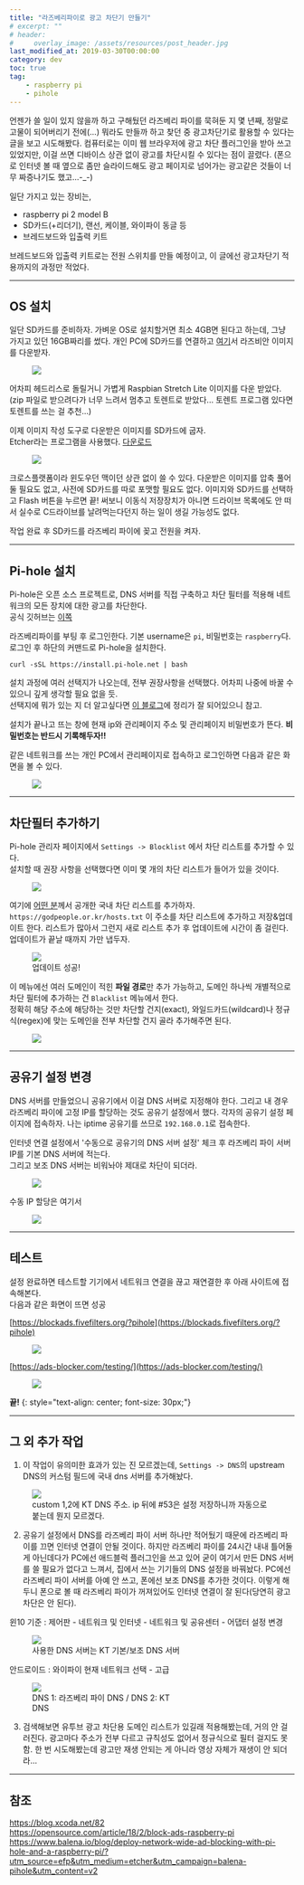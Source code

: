 ```yaml
---
title: "라즈베리파이로 광고 차단기 만들기"
# excerpt: ""
# header: 
#     overlay_image: /assets/resources/post_header.jpg
last_modified_at: 2019-03-30T00:00:00
category: dev
toc: true
tag: 
    - raspberry pi
    - pihole
---
```


 언젠가 쓸 일이 있지 않을까 하고 구해뒀던 라즈베리 파이를 묵혀둔 지 몇 년째, 정말로 고물이 되어버리기 전에(...) 뭐라도 만들까 하고 찾던 중 광고차단기로 활용할 수 있다는 글을 보고 시도해봤다. 컴퓨터로는 이미 웹 브라우저에 광고 차단 플러그인을 받아 쓰고 있었지만, 이걸 쓰면 디바이스 상관 없이 광고를 차단시킬 수 있다는 점이 끌렸다. (폰으로 인터넷 볼 때 옆으로 좀만 슬라이드해도 광고 페이지로 넘어가는 광고같은 것들이 너무 짜증나기도 했고...-_-)  

 일단 가지고 있는 장비는,
 - raspberry pi 2 model B
 - SD카드(+리더기), 랜선, 케이블, 와이파이 동글 등
 - 브레드보드와 입출력 키트

브레드보드와 입출력 키트로는 전원 스위치를 만들 예정이고, 이 글에선 광고차단기 적용까지의 과정만 적었다.

---

## OS 설치
 일단 SD카드를 준비하자. 가벼운 OS로 설치할거면 최소 4GB면 된다고 하는데, 그냥 가지고 있던 16GB짜리를 썼다.
 개인 PC에 SD카드를 연결하고 [여기](https://www.raspberrypi.org/downloads/raspbian/)서 라즈비안 이미지를 다운받자.  

<figure style="width:90%">
    <img src="/assets/images/2019/adblock-with-raspberry-pi/os_image.png">
</figure>  

어차피 헤드리스로 돌릴거니 가볍게 Raspbian Stretch Lite 이미지를 다운 받았다.  
(zip 파일로 받으려다가 너무 느려서 멈추고 토렌트로 받았다... 토렌트 프로그램 있다면 토렌트를 쓰는 걸 추천...)  

이제 이미지 작성 도구로 다운받은 이미지를 SD카드에 굽자.  
Etcher라는 프로그램을 사용했다. [다운로드](https://www.balena.io/etcher/)

<figure>
    <img src="/assets/images/2019/adblock-with-raspberry-pi/image11.gif">
</figure>

크로스플랫폼이라 윈도우던 맥이던 상관 없이 쓸 수 있다. 다운받은 이미지를 압축 풀어둘 필요도 없고, 사전에 SD카드를 따로 포맷할 필요도 없다. 이미지와 SD카드를 선택하고 Flash 버튼을 누르면 끝! 써보니 이동식 저장장치가 아니면 드라이브 목록에도 안 떠서 실수로 C드라이브를 날려먹는다던지 하는 일이 생길 가능성도 없다.  

작업 완료 후 SD카드를 라즈베리 파이에 꽂고 전원을 켜자.  

---
## Pi-hole 설치
Pi-hole은 오픈 소스 프로젝트로, DNS 서버를 직접 구축하고 차단 필터를 적용해 네트워크의 모든 장치에 대한 광고를 차단한다.  
공식 깃허브는 [이쪽](https://github.com/pi-hole/pi-hole)  

 라즈베리파이를 부팅 후 로그인한다. 기본 username은 `pi`, 비밀번호는 `raspberry`다.  
로그인 후 하단의 커맨드로 Pi-hole을 설치한다.  
```
curl -sSL https://install.pi-hole.net | bash 
```  
설치 과정에 여러 선택지가 나오는데, 전부 권장사항을 선택했다. 어차피 나중에 바꿀 수 있으니 깊게 생각할 필요 없을 듯.  
선택지에 뭐가 있는 지 더 알고싶다면 [이 블로그](http://blog.naver.com/PostView.nhn?blogId=seoulworkshop&logNo=221420966250)에 정리가 잘 되어있으니 참고.  

 설치가 끝나고 뜨는 창에 현재 ip와 관리페이지 주소 및 관리페이지 비밀번호가 뜬다. **비밀번호는 반드시 기록해두자!!**  

같은 네트워크를 쓰는 개인 PC에서 관리페이지로 접속하고 로그인하면 다음과 같은 화면을 볼 수 있다.  

<figure>
    <img src="/assets/images/2019/adblock-with-raspberry-pi/pretty-stats.png">
</figure>

---
## 차단필터 추가하기
Pi-hole 관리자 페이지에서 `Settings -> Blocklist` 에서 차단 리스트를 추가할 수 있다.  
설치할 때 권장 사항을 선택했다면 이미 몇 개의 차단 리스트가 들어가 있을 것이다.  

<figure>
    <img src="/assets/images/2019/adblock-with-raspberry-pi/blocklist_1.png">
</figure>  

여기에 [어떤 분](https://www.clien.net/service/board/lecture/10895199)께서 공개한 국내 차단 리스트를 추가하자.  
`https://godpeople.or.kr/hosts.txt` 이 주소를 차단 리스트에 추가하고 저장&업데이트 한다. 리스트가 많아서 그런지 새로 리스트 추가 후 업데이트에 시간이 좀 걸린다. 업데이트가 끝날 때까지 가만 냅두자.  

<figure>
    <img src="/assets/images/2019/adblock-with-raspberry-pi/blocklist_2.png">
    <figcaption>업데이트 성공!</figcaption>
</figure>  

이 메뉴에선 여러 도메인이 적힌 **파일 경로**만 추가 가능하고, 도메인 하나씩 개별적으로 차단 필터에 추가하는 건 `Blacklist` 메뉴에서 한다.  
정확히 해당 주소에 해당하는 것만 차단할 건지(exact), 와일드카드(wildcard)나 정규식(regex)에 맞는 도메인을 전부 차단할 건지 골라 추가해주면 된다.  

<figure>
    <img src="/assets/images/2019/adblock-with-raspberry-pi/blacklist.png">
</figure>  

---
## 공유기 설정 변경
DNS 서버를 만들었으니 공유기에서 이걸 DNS 서버로 지정해야 한다. 그리고 내 경우 라즈베리 파이에 고정 IP를 할당하는 것도 공유기 설정에서 했다. 각자의 공유기 설정 페이지에 접속하자. 나는 iptime 공유기를 쓰므로 `192.168.0.1`로 접속한다.  

인터넷 연결 설정에서 '수동으로 공유기의 DNS 서버 설정' 체크 후 라즈베리 파이 서버 IP를 기본 DNS 서버에 적는다.  
그리고 보조 DNS 서버는 비워놔야 제대로 차단이 되더라.  

<figure>
    <img src="/assets/images/2019/adblock-with-raspberry-pi/router_config_1.png">
</figure>  

수동 IP 할당은 여기서  

<figure>
    <img src="/assets/images/2019/adblock-with-raspberry-pi/router_config_2.png">
</figure>  

---
## 테스트
설정 완료하면 테스트할 기기에서 네트워크 연결을 끊고 재연결한 후 아래 사이트에 접속해본다.  
다음과 같은 화면이 뜨면 성공  

[https://blockads.fivefilters.org/?pihole](https://blockads.fivefilters.org/?pihole)

<figure>
    <img src="/assets/images/2019/adblock-with-raspberry-pi/success.png">
</figure>

[https://ads-blocker.com/testing/](https://ads-blocker.com/testing/)

<figure style="width:50%" class="align-center">
    <img src="/assets/images/2019/adblock-with-raspberry-pi/test1.jpg">
</figure>

**끝!**
{: style="text-align: center; font-size: 30px;"}

---
## 그 외 추가 작업
1) 이 작업이 유의미한 효과가 있는 진 모르겠는데, `Settings -> DNS`의 upstream DNS의 커스텀 필드에 국내 dns 서버를 추가해놨다.  

<figure>
    <img src="/assets/images/2019/adblock-with-raspberry-pi/upstream_dns.png">
    <figcaption>custom 1,2에 KT DNS 주소. ip 뒤에 #53은 설정 저장하니까 자동으로 붙는데 뭔지 모르겠다. </figcaption>
</figure>

2) 공유기 설정에서 DNS를 라즈베리 파이 서버 하나만 적어뒀기 때문에 라즈베리 파이를 끄면 인터넷 연결이 안될 것이다. 하지만 라즈베리 파이를 24시간 내내 틀어둘 게 아닌데다가 PC에선 애드블럭 플러그인을 쓰고 있어 굳이 여기서 만든 DNS 서버를 쓸 필요가 없다고 느껴서, 집에서 쓰는 기기들의 DNS 설정을 바꿔놨다. PC에선 라즈베리 파이 서버를 아예 안 쓰고, 폰에선 보조 DNS를 추가한 것이다. 이렇게 해두니 폰으로 볼 때 라즈베리 파이가 꺼져있어도 인터넷 연결이 잘 된다(당연히 광고 차단은 안 된다).  

윈10 기준 : 제어판 - 네트워크 및 인터넷 - 네트워크 및 공유센터 - 어댑터 설정 변경  

<figure>
    <img src="/assets/images/2019/adblock-with-raspberry-pi/a1.png">
    <figcaption>사용한 DNS 서버는 KT 기본/보조 DNS 서버</figcaption>
</figure>


안드로이드 :  와이파이 현재 네트워크 선택 - 고급 

<figure style="width:50%" class="align-center">
    <img src="/assets/images/2019/adblock-with-raspberry-pi/android.jpg">
    <figcaption>DNS 1: 라즈베리 파이 DNS / DNS 2: KT DNS</figcaption>
</figure>

3) 검색해보면 유투브 광고 차단용 도메인 리스트가 있길래 적용해봤는데, 거의 안 걸러진다. 광고마다 주소가 전부 다르고 규칙성도 없어서 정규식으로 필터 걸지도 못함. 한 번 시도해봤는데 광고만 재생 안되는 게 아니라 영상 자체가 재생이 안 되더라...  

---
## 참조
https://blog.xcoda.net/82  
https://opensource.com/article/18/2/block-ads-raspberry-pi  
https://www.balena.io/blog/deploy-network-wide-ad-blocking-with-pi-hole-and-a-raspberry-pi/?utm_source=efp&utm_medium=etcher&utm_campaign=balena-pihole&utm_content=v2  
